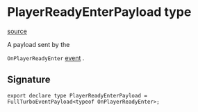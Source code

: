 # PlayerReadyEnterPayload type

[source](https://developers.meta.com/horizon-worlds/reference/2.0.0/analytics_playerreadyenterpayload)

A payload sent by the 

`OnPlayerReadyEnter` [event](/horizon-worlds/reference/2.0.0/analytics_turboevents) .

## Signature

```
export declare type PlayerReadyEnterPayload = FullTurboEventPayload<typeof OnPlayerReadyEnter>;
```